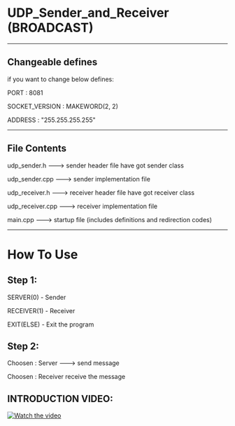 # UDP_Sender_and_Receiver (BROADCAST)
------------------------------------
## Changeable defines
if you want to change below defines:

PORT : 8081

SOCKET_VERSION : MAKEWORD(2, 2)

ADDRESS : "255.255.255.255"

------------------------------------
## File Contents
udp_sender.h      ---> sender header file have got sender class

udp_sender.cpp    ---> sender implementation file

udp_receiver.h    ---> receiver header file have got receiver class

udp_receiver.cpp  ---> receiver implementation file

main.cpp          ---> startup file (includes definitions and redirection codes)

------------------------------------

# How To Use

## Step 1:

SERVER(0) - Sender

RECEIVER(1) - Receiver

EXIT(ELSE) - Exit the program

## Step 2:

Choosen : Server ---> send message

Choosen : Receiver receive the message

## INTRODUCTION VIDEO:

[![Watch the video](https://github.com/user-attachments/assets/65647584-f1b1-43c8-bf65-d8581a58c447)]((https://github.com/user-attachments/assets/65647584-f1b1-43c8-bf65-d8581a58c447))






